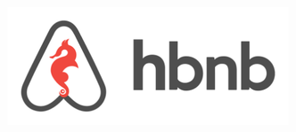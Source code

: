 <p align="center">
  <img src="https://github.com/Atya22/holbertonschool-hbnb/blob/main/hbnb_logo.png" alt="HolbertonBnB logo">
</p>
